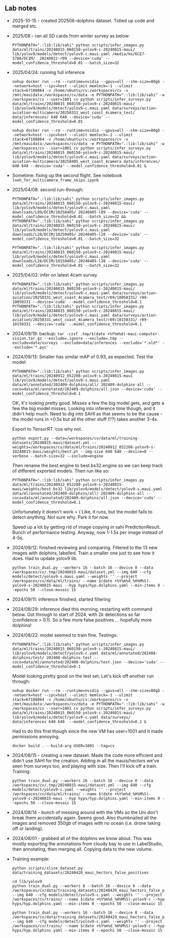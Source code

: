 
## Lab notes

- 2025-10-15 - created 202508-dolphins dataset. Tidied up code and merged etc.
- 2025/08 - ran all SD cards from winter survey as below:

  ```
  PYTHONPATH=".:lib:lib/sahi" python scripts/infer_images.py data/ml/trains/20240815_060150-yolov9-c-20240815-maui/ lib/yolov9/models/detect/yolov9-c.maui.yaml /media/ko/6CE7-5780/DCIM/  20240822-r09 --device='cuda' --model_confidence_threshold=0.01 --batch_size=32
  ```
- 2025/04/24: running full inference
  ```
  nohup docker run --rm --runtime=nvidia --gpus=all --shm-size=80gb --network=host --ipc=host --ulimit memlock=-1 --ulimit stack=67108864 -v /home/ubuntu/cv:/workspaces/cv -v /mnt/mauidata:/workspaces/cv/data -e PYTHONPATH=".:lib:lib/sahi" -w /workspaces/cv --user=1001 cv python scripts/infer_surveys.py data/ml/trains/20240815_060150-yolov9-c-20240815-maui/ lib/yolov9/models/detect/yolov9-c.maui.yaml data/surveys/action-aviation-multicamera/20250331_west_coast_4camera_test/ data/inferences/ 640 640 --device='cuda' --model_confidence_threshold=0.01

  nohup docker run --rm --runtime=nvidia --gpus=all --shm-size=80gb --network=host --ipc=host --ulimit memlock=-1 --ulimit stack=67108864 -v /home/ubuntu/cv:/workspaces/cv -v /mnt/mauidata:/workspaces/cv/data -e PYTHONPATH=".:lib:lib/sahi" -w /workspaces/cv --user=1001 cv python scripts/infer_surveys.py data/ml/trains/20240815_060150-yolov9-c-20240815-maui/ lib/yolov9/models/detect/yolov9-c.maui.yaml data/surveys/action-aviation-multicamera/20250405_west_coast_4camera data/inferences/ 640 640 --device='cuda' --model_confidence_threshold=0.01 &
  ```
- Sometime: fixing up the second flight. See notebook `look_for_multicamera_frame_skips.ipynb`

- 2025/04/08: second run-through:
  ```
  PYTHONPATH=".:lib:lib/sahi" python scripts/infer_images.py data/ml/trains/20240815_060150-yolov9-c-20240815-maui/ lib/yolov9/models/detect/yolov9-c.maui.yaml downloads/L09/DCIM/10250405/ 20240405-l09 --device='cuda' --model_confidence_threshold=0.01 --batch_size=32 &&  PYTHONPATH=".:lib:lib/sahi" python scripts/infer_images.py data/ml/trains/20240815_060150-yolov9-c-20240815-maui/ lib/yolov9/models/detect/yolov9-c.maui.yaml downloads/L28/DCIM/10250405/ 20240405-l28 --device='cuda' --model_confidence_threshold=0.01 --batch_size=32

  PYTHONPATH=".:lib:lib/sahi" python scripts/infer_images.py data/ml/trains/20240815_060150-yolov9-c-20240815-maui/ lib/yolov9/models/detect/yolov9-c.maui.yaml downloads/L28/DCIM/10150405/ 20240405-l28 --device='cuda' --model_confidence_threshold=0.01 --batch_size=32

  ```
- 2025/04/02: infer on latest 4cam survey
  ```
  PYTHONPATH=".:lib:lib/sahi" python scripts/infer_images.py data/ml/trains/20240815_060150-yolov9-c-20240815-maui/ lib/yolov9/models/detect/yolov9-c.maui.yaml data/surveys/action-aviation/20250331_west_coast_4camera_test/r09/10050331/ r09-10050331 --device='cuda' --model_confidence_threshold=0.1
  PYTHONPATH=".:lib:lib/sahi" python scripts/infer_images.py data/ml/trains/20240815_060150-yolov9-c-20240815-maui/ lib/yolov9/models/detect/yolov9-c.maui.yaml data/surveys/action-aviation/20250331_west_coast_4camera_test/r09/10150331/ r09-10150331 --device='cuda' --model_confidence_threshold=0.1
  ```

- 2024/09/19: backup: `tar -czvf .tmp/$(date +%Y%m%d)-maui-computer-vision.tar.gz --exclude=.ignore --exclude=.tmp --exclude=data/surveys --exclude=data/inferences --exclude='*.old*' --exclude='*.pyc' .`
- 2024/09/13: Smaller has similar mAP of 0.93, as expected. Test the model:
  ```
  PYTHONPATH=".:lib:lib/sahi" python scripts/infer_images.py data/ml/trains/20240912_052208-yolov9-s-20240815-maui lib/yolov9/models/detect/yolov9-s.maui.yaml data/ml/annotated/202409-dolphins/all/ 202409-dolphins-all --coco=data/ml/annotated/202409-dolphins/all.json --device='cuda' --model_confidence_threshold=0.1
  ```
  OK, it's looking pretty good. Misses a few the big model gets, and gets a few the big model misses. Looking into inference time though, and it didn't help much. Need to dig into SAHI as that seems to be the cause - the model runs in <0.5s but all the other stuff (??) takes another 3-4s.

  Export to TensorRT 'cos why not.
  ```
  python export.py --data=/workspaces/cv/data/ml/training-datasets/20240815-maui/dataset.yml --weights=/workspaces/cv/data/ml/trains/20240912_052208-yolov9-s-20240815-maui/weights/best.pt --img-size 640 640 --device=0 --verbose --batch-size=32 --include=engine
  ```
  Then rename the best.engine to best.bs32.engine so we can keep track of different exported models. Then run like so:
    ```
  PYTHONPATH=".:lib:lib/sahi" python scripts/infer_images.py data/ml/trains/20240912_052208-yolov9-s-20240815-maui/weights/best.bs32 lib/yolov9/models/detect/yolov9-s.maui.yaml data/ml/annotated/202409-dolphins/all/ 202409-dolphins-all --coco=data/ml/annotated/202409-dolphins/all.json --device='cuda' --model_confidence_threshold=0.1
  ```
  Unfortunately it doesn't work = ( Like, it runs, but the model fails to detect anything. Not sure why. Park it for now.

  Speed up a lot by getting rid of image copying in sahi PredictionResult. Bunch of performance testing. Anyway, now 1-1.5s per image instead of 4-5s.

- 2024/09/12: finished reviewing and comparing. Filtered to the 13 new images with dolphins, labelled. Train a smaller one just to see how it does. Had to update yolov9 lib.
  ```
  python train_dual.py --workers 16 --batch 16 --device 0 --data /workspaces/cv/.tmp/20240815-maui/dataset.yml --img 640 --cfg models/detect/yolov9-s.maui.yaml --weights '' --project /workspaces/cv/data/ml/trains/ --name $(date +%Y%m%d_%H%M%S)-yolov9-s-20240815-maui --hyp hyps/hyp.dolphins.yaml --min-items 0 --epochs 50 --close-mosaic 15
  ```
- 2024/09/11: inference finished, started filtering
- 2024/08/29: inference died this morning, restarting with command below. Got through to start of 2024, with 2k detections so far (confidence > 0.1). So a few more false positives ... hopefully more dolphins!
- 2024/08/22: model seemed to train fine. Testings:
  ```
  PYTHONPATH=".:lib:lib/sahi" python scripts/infer_images.py data/ml/trains/20240815_060150-yolov9-c-20240815-maui/ lib/yolov9/models/detect/yolov9-c.yaml data/ml/annotated/202408-dolphins/test/ 202408-dolphins-test --coco=data/ml/annotated/202408-dolphins/test.json --device='cuda' --model_confidence_threshold=0.1
  ```
  Model looking pretty good on the test set. Let's kick off another run through:
  ```
  nohup docker run --rm --runtime=nvidia --gpus=all --shm-size=80gb --network=host --ipc=host --ulimit memlock=-1 --ulimit stack=67108864 -v /home/ubuntu/cv:/workspaces/cv -v /mnt/mauidata:/workspaces/cv/data -e PYTHONPATH=".:lib:lib/sahi" -w /workspaces/cv --user=1001 cv python scripts/infer_surveys.py data/ml/trains/20240815_060150-yolov9-c-20240815-maui/ lib/yolov9/models/detect/yolov9-c.yaml data/surveys/ data/inferences 640 640  --model_confidence_threshold=0.1 &
  ```
  Had to do this first though since the new VM has user=1001 and it made permissions annoying.
  ```
  docker build . --build-arg USER=1001 --tag=cv
  ```

- 2024/08/15 - creating a new dataset. Made the code more efficient and didn't use SAHI for the creation. Adding in all the mauis/hectors we've seen from surveys too, and playing with size. Then I'll kick off a train. Training:
  ```
  python train_dual.py --workers 16 --batch 16 --device 0 --data /workspaces/cv/.tmp/20240815-maui/dataset.yml --img 640 --cfg models/detect/yolov9-c.yaml --weights '' --project /workspaces/cv/data/ml/trains/ --name $(date +%Y%m%d_%H%M%S)-yolov9-c-20240815-maui --hyp hyps/hyp.dolphins.yaml --min-items 0 --epochs 50 --close-mosaic 15
  ```
- 2024/08/14 - bunch of messing around with the VMs so the Uni don't break them accidentally again. Seems good. Also thumbnailed all the images and removed 350gb of images with no ocean (i.e. drone taking off or landing).
- 2024/08/01 - grabbed all of the dolphins we know about. This was mostly exporting the annotations from cloudy bay to use in LabelStudio, then annotating, then merging all. Copying data to the new volume.
- Training example:
  ```
  python scripts/slice_dataset.py data/training_datasets/20240420_maui_hectors_false_positives

  cd lib/yolov9
  python train_dual.py --workers 8 --batch 16 --device 0 --data /workspaces/cv/data/training_datasets/20240420_maui_hectors_false_positives/dataset.yml --img 640 --cfg models/detect/yolov9-c.yaml --weights '' --project /workspaces/cv/trains/ --name $(date +%Y%m%d_%H%M%S)-yolov9-c --hyp hyps/hyp.dolphins.yaml --min-items 0 --epochs 50 --close-mosaic 15

  python train_dual.py --workers 16 --batch 16 --device 0 --data /workspaces/cv/data/training_datasets/20240429_maui_hectors_false_positives/dataset.yml --img 640 --cfg models/detect/yolov9-c.yaml --weights '' --project /workspaces/cv/trains/ --name $(date +%Y%m%d_%H%M%S)-yolov9-c --hyp hyps/hyp.dolphins.yaml --min-items 0 --epochs 50 --close-mosaic 15
  ```